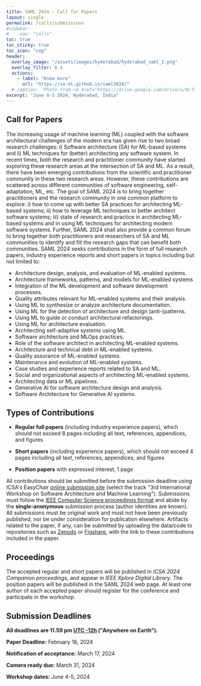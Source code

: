 ```yaml
---
title: SAML 2024 - Call for Papers
layout: single
permalink: /calls/submissions
#sidebar: 
#    nav: "calls"
toc: true
toc_sticky: true
toc_icon: "cog"
header:
  overlay_image: "/assets/images/hyderabad/hyderabad_saml_2.png"
  overlay_filter: 0.4
  actions:
    - label: "Know more"
      url: "https://sa-ml.github.io/saml2024/"
  # caption: 'Photo from <a href="https://drive.google.com/drive/u/0/folders/10XXSEjTNDmrwU0tqL58la1n3YlE-g4V8">EMNLP 2023 Website Image.png</a> '
excerpt: "June 4-5 2024, Hyderabad, India"
---
```



## Call for Papers

The increasing usage of machine learning (ML) coupled with the software architectural challenges of the modern era has given rise to two broad research challenges: i) Software architecture (SA) for ML-based systems and ii) ML techniques for (better) architecting any software system. In recent times, both the research and practitioner community have started exploring these research areas at the intersection of SA and ML. As a result, there have been emerging contributions from the scientific and practitioner community in these two research areas. However, these contributions are scattered across different communities of software engineering, self-adaptation, ML, etc. The goal of SAML 2024 is to bring together practitioners and the research community in one common platform to explore: i) how to come up with better SA practices for architecting ML-based systems; ii) how to leverage ML techniques to better architect software systems; iii) state of research and practice in architecting ML-based systems and in using ML techniques for architecting modern software systems. Further, SAML 2024 shall also provide a common forum to bring together both practitioners and researchers of SA and ML communities to identify and fill the research gaps that can benefit both communities. SAML 2024 seeks contributions in the form of full research papers, industry experience reports and short papers in topics including but not limited to:

+ Architecture design, analysis, and evaluation of ML-enabled systems.
+ Architecture frameworks, patterns, and models for ML-enabled systems
+ Integration of the ML development and software development processes.
+  Quality attributes relevant for ML-enabled systems and their analysis.
+ Using ML to synthesize or analyze architecture documentation.
+ Using ML for the detection of architecture and design (anti-)patterns.
+ Using ML to guide or conduct architectural refactorings.
+ Using ML for architecture evaluation.
+ Architecting self-adaptive systems using ML.
+ Software architecture and MLOps practices.
+ Role of the software architect in architecting ML-enabled systems.
+ Architecture and technical debt in ML-enabled systems.
+ Quality assurance of ML-enabled systems.
+ Maintenance and evolution of ML-enabled systems.
+ Case studies and experience reports related to SA and ML.
+ Social and organizational aspects of architecting ML-enabled systems.
+ Architecting data or ML pipelines.
+ Generative AI for software architecture design and analysis.
+ Software Architecture for Generative AI systems.


## Types of Contributions

+ **Regular full papers** (including industry experience papers), which should not exceed 8 pages including all text, references, appendices, and figures

+ **Short papers** (including experience papers), which should not exceed 4 pages including all text, references, appendices, and figures

+ **Position papers** with expressed interest, 1 page

All contributions should be submitted before the submission deadline using ICSA's EasyChair [online submission site](https://easychair.org/conferences/?conf=icsa2024) (select the track "3rd International Workshop on Software Architecture and Machine Learning"). Submissions must follow the [IEEE Computer Science proceedings format](https://www.ieee.org/conferences/publishing/templates.html) and abide by the **single-anonymous** submission process (author identities are known). All submissions must be original work and must not have been previously published, nor be under consideration for publication elsewhere. Artifacts related to the paper, if any, can be submitted by uploading the data/code to repositories such as [Zenodo](https://zenodo.org/) or [Figshare](https://figshare.com/), with the link to these contributions included in the paper.

## Proceedings

The accepted regular and short papers will be published in _ICSA 2024 Companion proceedings_, and appear in _IEEE Xplore Digital Library_. The position papers will be published in the SAML 2024 web page. At least one author of each accepted paper should register for the conference and participate in the workshop.


## Submission Deadlines 

<b>All deadlines are 11.59 pm <a target="_blank" href="https://www.timeanddate.com/time/zone/timezone/utc-12">UTC -12h</a> ("Anywhere on Earth").</b>

**Paper Deadline:** February 18, 2024

**Notification of acceptance:** March 17, 2024

**Camera ready due:** March 31, 2024

**Workshop dates:** June 4-5, 2024




